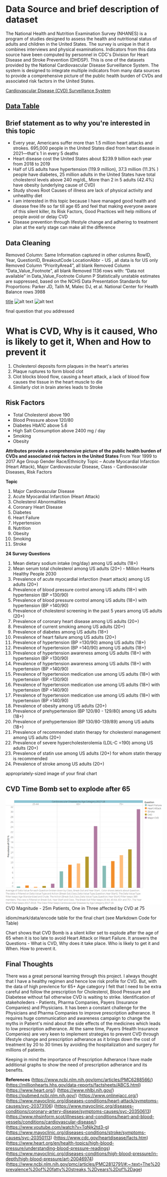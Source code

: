 # Data Source and brief description of dataset
The National Health and Nutrition Examination Survey (NHANES) is a program of studies designed to assess the health and nutritional status of adults and children in the United States. 
The survey is unique in that it combines interviews and physical examinations. Indicators from this data source have been computed by personnel in CDC's Division for Heart Disease and Stroke Prevention (DHDSP). 
This is one of the datasets provided by the National Cardiovascular Disease Surveillance System. The system is designed to integrate multiple indicators from many data sources to provide a comprehensive
picture of the public health burden of CVDs and associated risk factors in the United States.

[Cardiovascular Disease (CVD) Surveillance System](https://healthdata.gov/dataset/National-Health-and-Nutrition-Examination-Survey-N/5qtx-zbdc)

## [Data Table](https://github.com/odu-cs625-datavis/fall23-asv-arunthakurGithub/blob/df40836dfa38add02741af29a6edde7e329d1c4f/Cardiovascular_Disease_Prevalence_RiskFactors_Table_forPython.csv)

## Brief statement as to why you're interested in this topic
- Every year, Americans suffer more than 1.5 million heart attacks and strokes. 695,000 people in the United States died from heart disease in 2021—that's 1 in every 5 deaths
- Heart disease cost the United States about $239.9 billion each year from 2018 to 2019
- Half of US adults have hypertension (119.9 million), 37.3 million (11.3% )  people have diabetes, 25 million adults in the United States have total cholesterol levels above 240 mg/dL, More than 2 in 5 adults (42.4%) have obesity (underlying cause of CVD)
- Study shows Root Causes of illness are lack of physical activity and unhealthy diet
- I am interested in this topic because I have managed good health and disease free life so far till age 65 and feel that making everyone aware of this silent killer, its Risk Factors, Good Practices will help millions of people avoid or delay CVD
- Disease prevention through lifestyle change and adhering to treatment plan at the early stage can make all the difference

## Data Cleaning
Removed Column: Same Information captured in other columns
RowID, Year, QuestionID, BreakoutCode
LocationAbbr - US , all data is for US only
Removed Column “PriorityArea4”, all blank
Removed Column “Data_Value_Footnote”, all blank
Removed 1136 rows with: “Data not available” in Data_Value_Footnote Column P
Statistically unstable estimates are suppressed, based on the NCHS Data Presentation Standards for Proportions: Parker JD, Talih M, Malec DJ, et al. National Center for Health 
Balance rows 3988


[title](https://www.example.com)
![alt text](image.jpg)
![alt text](image.png)

final question that you addressed
# What is CVD, Why is it caused, Who is likely to get it, When and How to prevent it 
1. Cholesterol deposits form plaques in the heart's arteries
2. Plaque ruptures to form blood clot
3. Clot blocks blood flow, causing a heart attack, a lack of blood flow causes the tissue in the heart muscle to die
4. Similarly clot in brain ateries leads to Stroke

## Risk Factors
- Total Cholesterol above 190
- Blood Pressure above 120/80
- Diabetes HbA1C above 5.6
- High Salt Consumption above 2400 mg / day
- Smoking
- Obesity

**Attributes provide a comprehensive picture of the public health burden of CVDs and associated risk factors in the United States**
From Year 1999 to 2017
Age Group
Gender
Race/Ethnicity
Topic – Acute Myocardial Infarction (Heart Attack), Major Cardiovascular Disease,
Class - Cardiovascular Diseases, Risk Factors 

**Topic**
1. Major Cardiovascular Disease
2. Acute Myocardial Infarction (Heart Attack) 
3. Cholesterol Abnormalities 
4. Coronary Heart Disease 
5. Diabetes 
6. Heart Failure 
7. Hypertension
8. Nutrition
9. Obesity
10. Smoking
11. Stroke

**24 Survey Questions**
1. Mean dietary sodium intake (mg/day) among US adults (18+)
2. Mean serum total cholesterol among US adults (20+) - Million Hearts Healthy People 2030
3. Prevalence of acute myocardial infarction (heart attack) among US adults (20+)
4. Prevalence of blood pressure control among US adults (18+) with hypertension (BP =130/90)
5. Prevalence of blood pressure control among US adults (18+) with hypertension (BP =140/90)
6. Prevalence of cholesterol screening in the past 5 years among US adults (20+)
7. Prevalence of coronary heart disease among US adults (20+)
8. Prevalence of current smoking among US adults (20+)
9. Prevalence of diabetes among US adults (18+)
10. Prevalence of heart failure among US adults (20+)
11. Prevalence of hypertension (BP =130/90) among US adults (18+)
12. Prevalence of hypertension (BP =140/90) among US adults (18+)
13. Prevalence of hypertension awareness among US adults (18+) with hypertension (BP =130/90)
14. Prevalence of hypertension awareness among US adults (18+) with hypertension (BP =140/90)
15. Prevalence of hypertension medication use among US adults (18+) with hypertension (BP =130/90)
16. Prevalence of hypertension medication use among US adults (18+) with hypertension (BP =140/90)
17. Prevalence of hypertension medication use among US adults (18+) with hypertension (BP =140/90)
18. Prevalence of obesity among US adults (20+)
19. Prevalence of prehypertension (BP 120/80 - 129/80) among US adults (18+)
20. Prevalence of prehypertension (BP 130/80-139/89) among US adults (18+)
21. Prevalence of recommended statin therapy for cholesterol management among US adults (20+)
22. Prevalence of severe hypercholesterolemia (LDL-C =190) among US adults (20+)
23. Prevalence of statin use among US adults (20+) for whom statin therapy is recommended
24. Prevalence of stroke among US adults (20+)


appropriately-sized image of your final chart
## CVD Time Bomb set to explode after 65
![Tme Bomb](CVD_AgeCategory_2017-18.png)
CVD Magnitude - 25m Patients, One in Three affected by CVD at 75


idiom/mark/data/encode table for the final chart (see Markdown Code for Table)

Chart shows that CVD Bomb is a silent killer set to explode after the age of 65 when it is too late to avoid Heart Attack or Heart Failure. 
It answers the Questions - What is CVD, Why does it take place. Who is likely to get it and When. How to prevent it.

## Final Thoughts

There was a great personal learning through this project. I always thought that I have a healthy regimen and hence low risk profile for CVD. But, with the data of high prevlence for 65+ Age category I felt that I 
need to be extra careful and follow the prescription for Cholesterol, Blood Pressure and Diabetese without fail otherwise CVD is waiting to strike.
Identification of stakeholeders - Patients, Pharma Companies, Payers (Insurance Companies) and Physicians. It has been a constant challenge for the Physicians and Pharma Companies to improve prescription adherance.
It requires huge communication and awareness campaign to change the myths in Patient's mind about the side effects of the medicines which leads to low prescription adherance. At the same time, Payers (Health Insurance Compenies) are very keen to implement strategies to prevent CVD through lifestyle change and prescription adherance as it brings down the cost of treatment by 20 to 30 times by avoiding the hospitalization and 
surgery for millions of patients.

Keeping in mind the importance of Prescription Adherance I have made additional graphs to show the need of prescription adherance and its benefits.



**References**
(https://www.ncbi.nlm.nih.gov/pmc/articles/PMC6288566/)
(https://millionhearts.hhs.gov/data-reports/factsheets/ABCS.html)
(https://www.heart.org/)
(https://www.nhlbi.nih.gov/)
(https://pubmed.ncbi.nlm.nih.gov/)
(https://www.onlinejacc.org/)
(https://www.mayoclinic.org/diseases-conditions/heart-attack/symptoms-causes/syc-20373106)
(https://www.mayoclinic.org/diseases-conditions/coronary-artery-disease/symptoms-causes/syc-20350613)
(https://www.nhsinform.scot/illnesses-and-conditions/heart-and-blood-vessels/conditions/cardiovascular-disease/)
(https://www.youtube.com/watch?v=TqNjk2td3-g)
(https://www.mayoclinic.org/diseases-conditions/stroke/symptoms-causes/syc-20350113)
(https://www.cdc.gov/heartdisease/facts.htm)
(https://www.heart.org/en/health-topics/high-blood-pressure/understanding-blood-pressure-readings)
(https://www.mayoclinic.org/diseases-conditions/high-blood-pressure/in-depth/high-blood-pressure/art-20046974)
(https://www.ncbi.nlm.nih.gov/pmc/articles/PMC2812791/#:~:text=The%20prevalence%20of%20fatty%20streaks,%2Dyears%2Dof%2Dage)
